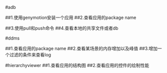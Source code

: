 #adb

##1.使用genymotion安装一个应用
##2.查看应用的package name
  
##3.使用pull和push命令
##4.查看本地的共享文件或者db

#ddms

##1.查看应用的package name
##2.查看某场景的内存增加以及峰值
##3.增加一个过滤的条件来查看log

#hierarchyviewer
##1.查看应用的结构图
##2.查看应用的控件的绘制性能
